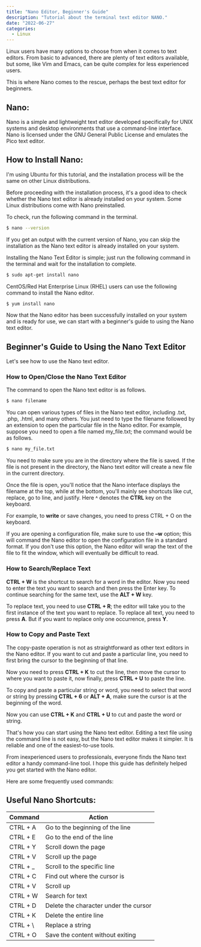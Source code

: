 ```yaml
---
title: "Nano Editor, Beginner's Guide"
description: "Tutorial about the terminal text editor NANO."
date: "2022-06-27"
categories:
  - Linux
---
```


Linux users have many options to choose from when it comes to text editors. From basic to advanced, there are plenty of text editors available, but some, like Vim and Emacs, can be quite complex for less experienced users.

This is where Nano comes to the rescue, perhaps the best text editor for beginners.

## Nano:

Nano is a simple and lightweight text editor developed specifically for UNIX systems and desktop environments that use a command-line interface. Nano is licensed under the GNU General Public License and emulates the Pico text editor.

## How to Install Nano:

I'm using Ubuntu for this tutorial, and the installation process will be the same on other Linux distributions.

Before proceeding with the installation process, it's a good idea to check whether the Nano text editor is already installed on your system. Some Linux distributions come with Nano preinstalled.

To check, run the following command in the terminal.

```bash
$ nano --version
```

If you get an output with the current version of Nano, you can skip the installation as the Nano text editor is already installed on your system.

Installing the Nano Text Editor is simple; just run the following command in the terminal and wait for the installation to complete.

```bash
$ sudo apt-get install nano
```

CentOS/Red Hat Enterprise Linux (RHEL) users can use the following command to install the Nano editor.

```bash
$ yum install nano
```

Now that the Nano editor has been successfully installed on your system and is ready for use, we can start with a beginner's guide to using the Nano text editor.

## Beginner's Guide to Using the Nano Text Editor

Let's see how to use the Nano text editor.

### How to Open/Close the Nano Text Editor

The command to open the Nano text editor is as follows.

```bash
$ nano filename
```

You can open various types of files in the Nano text editor, including .txt, .php, .html, and many others. You just need to type the filename followed by an extension to open the particular file in the Nano editor. For example, suppose you need to open a file named my_file.txt; the command would be as follows.

```bash
$ nano my_file.txt
```

You need to make sure you are in the directory where the file is saved. If the file is not present in the directory, the Nano text editor will create a new file in the current directory.

Once the file is open, you'll notice that the Nano interface displays the filename at the top, while at the bottom, you'll mainly see shortcuts like cut, replace, go to line, and justify. Here ˄ denotes the **CTRL** key on the keyboard.

For example, to **write** or save changes, you need to press CTRL + O on the keyboard.

If you are opening a configuration file, make sure to use the **–w** option; this will command the Nano editor to open the configuration file in a standard format. If you don't use this option, the Nano editor will wrap the text of the file to fit the window, which will eventually be difficult to read.

### How to Search/Replace Text

**CTRL + W** is the shortcut to search for a word in the editor. Now you need to enter the text you want to search and then press the Enter key. To continue searching for the same text, use the **ALT + W** key.

To replace text, you need to use **CTRL + R**; the editor will take you to the first instance of the text you want to replace. To replace all text, you need to press **A**. But if you want to replace only one occurrence, press **Y**.

### How to Copy and Paste Text

The copy-paste operation is not as straightforward as other text editors in the Nano editor. If you want to cut and paste a particular line, you need to first bring the cursor to the beginning of that line.

Now you need to press **CTRL + K** to cut the line, then move the cursor to where you want to paste it, now finally, press **CTRL + U** to paste the line.

To copy and paste a particular string or word, you need to select that word or string by pressing **CTRL + 6** or **ALT + A**, make sure the cursor is at the beginning of the word.

Now you can use **CTRL + K** and **CTRL + U** to cut and paste the word or string.

That's how you can start using the Nano text editor. Editing a text file using the command line is not easy, but the Nano text editor makes it simpler. It is reliable and one of the easiest-to-use tools.

From inexperienced users to professionals, everyone finds the Nano text editor a handy command-line tool. I hope this guide has definitely helped you get started with the Nano editor.

Here are some frequently used commands:

## Useful Nano Shortcuts:

| Command  | Action                              |
| -------- | ----------------------------------- |
| CTRL + A | Go to the beginning of the line      |
| CTRL + E | Go to the end of the line            |
| CTRL + Y | Scroll down the page                |
| CTRL + V | Scroll up the page                  |
| CTRL + \_ | Scroll to the specific line          |
| CTRL + C | Find out where the cursor is         |
| CTRL + V | Scroll up                           |
| CTRL + W | Search for text                     |
| CTRL + D | Delete the character under the cursor|
| CTRL + K | Delete the entire line              |
| CTRL + \\ | Replace a string                    |
| CTRL + O | Save the content without exiting    |


